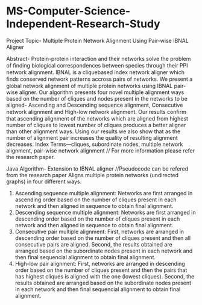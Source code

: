 # MS-Computer-Science-Independent-Research-Study

Project Topic-
Multiple Protein Network Alignment Using Pair-wise IBNAL Aligner 

Abstract- 
Protein-protein interaction and their networks solve the problem of ﬁnding biological correspondences between species through their PPI network alignment. IBNAL is a cliquebased index network aligner which ﬁnds conserved network patterns accross pairs of networks. We present a global network alignment of multiple protein networks using IBNAL pair-wise aligner. Our algorithm presents four novel multiple alignment ways based on the number of cliques and nodes present in the networks to be aligned- Ascending and Descending sequence alignment, Consecutive network alignment and High-low network alignment. Our results conﬁrm that ascending alignment of the networks which are aligned from highest number of cliques to lowest number of cliques produces a better aligner than other alignment ways. Using our results we also show that as the number of alignment pair increases the quality of resulting alignment decreases. Index Terms—cliques, subordinate nodes, multiple network alignment, pair-wise network alignment
// For more information please refer the research paper.

Java Algorithm-
Extension to IBNAL aligner
//Pseudocode can be refered from the research paper
Aligns multiple protein networks (undirected graphs) in four different ways. 
1) Ascending sequence multiple alignment: Networks are first arranged in ascending order based on the number of cliques present in each network and then aligned in sequence to obtain final alignment.
2) Descending sequence multiple alignment: Networks are first arranged in descending order based on the number of cliques present in each network and then aligned in sequence to obtain final alignment.
3) Consecutive pair multiple alignment: First, networks are arranged in descending order based on the number of cliques present and then all consecutive pairs are aligned. Second, the results obtained are arranged based on the subordinate nodes present in each network and then final sequencial alignment to obtain final alignment.
4) High-low pair alignment: First, networks are arranged in descending order based on the number of cliques present and then the pairs that has highest cliques is aligned with the one (lowest cliques). Second, the results obtained are arranged based on the subordinate nodes present in each network and then final sequencial alignment to obtain final alignment. 
